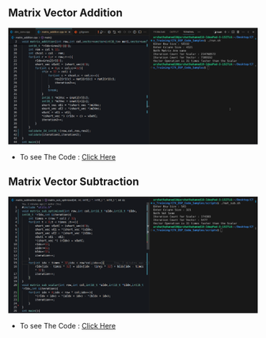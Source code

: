 ## Matrix Vector Addition
![alt text](image.png)
* To see The Code : [Click Here](../matrix_addition.cpp)
## Matrix Vector Subtraction
![alt text](image-5.png)
* To see The Code : [Click Here](../matrix_subtraction.cpp)